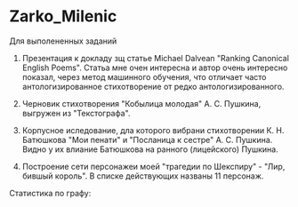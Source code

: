 # Zarko_Milenic

Для выполененных заданий

1. Презентация к докладу зщ статье Michael Dalvean "Ranking Canonical English Poems". Статьа мне очен интересна и автор очень интересно показал, через метод машинного обучения, что отличает часто антологизированное стихотворение от редко антологизированного.

2. Черновик стихотворения "Кобылица молодая" А. С. Пушкина, выгружен из "Текстографа".

3. Корпусное иследование, дла которого вибрани стихотворении К. Н. Батюшкова "Мои пенати" и "Посланица к сестре" А. С. Пушкина. Видно у их влиание Батюшкова на ранного (лицейского) Пушкина.

4. Построение сети персонажеи моей "трагедии по Шекспиру" - "Лир, бившый король". В списке действующих названы 11 персонаж.

Статистика по графу:

